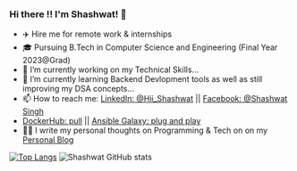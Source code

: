 ### Hi there !! I'm Shashwat! 👋

- ✈️ Hire me for remote work & internships
- 🎓 Pursuing B.Tech in Computer Science and Engineering (Final Year 2023@Grad)
- 🔭 I’m currently working on my Technical Skills...
- 🌱 I’m currently learning Backend Devlopment tools as well as still improving my DSA concepts...
- 📫 How to reach me: [LinkedIn: @Hii_Shashwat](https://www.linkedin.com/in/shashwatsing/) || [Facebook: @Shashwat Singh](https://www.facebook.com/shashwat.singh.12914216)
-  [DockerHub: pull](https://hub.docker.com/u/shashwat22/) || [Ansible Galaxy: plug and play](https://galaxy.ansible.com/shashwatsingh22/)
- ✍🏻 I write my personal thoughts on Programming & Tech on on my [Personal Blog](https://shashwatsingh71.medium.com/)



[![Top Langs](https://github-readme-stats.vercel.app/api/top-langs/?username=Shashwatsingh22)](https://github.com/Shashwatsingh22/github-readme-stats)
![Shashwat GitHub stats](https://github-readme-stats.vercel.app/api?username=Shashwatsingh22&show_icons=true&theme=radical)
